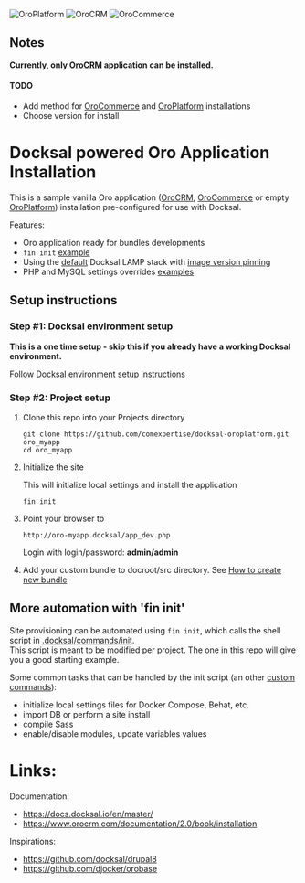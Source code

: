 ![OroPlatform](https://img.shields.io/badge/Oro-Platform-green.svg?style=flat-square) ![OroCRM](https://img.shields.io/badge/Oro-CRM-green.svg?style=flat-square) ![OroCommerce](https://img.shields.io/badge/Oro-Commerce-green.svg?style=flat-square)

## Notes

__Currently, only [OroCRM](https://www.orocrm.com) application can be installed.__

#### TODO

* Add method for [OroCommerce](https://www.orocommerce.com) and [OroPlatform](https://www.orocrm.com/oro-platform) installations
* Choose version for install

# Docksal powered Oro Application Installation

This is a sample vanilla Oro application ([OroCRM](https://www.orocrm.com), [OroCommerce](https://www.orocommerce.com) or empty [OroPlatform](https://www.orocrm.com/oro-platform)) installation pre-configured for use with Docksal.  

Features:

- Oro application ready for bundles developments
- `fin init` [example](.docksal/commands/init)
- Using the [default](.docksal/docksal.env#L9) Docksal LAMP stack with [image version pinning](.docksal/docksal.env#L13-L15)
- PHP and MySQL settings overrides [examples](.docksal/etc)

## Setup instructions

### Step #1: Docksal environment setup

**This is a one time setup - skip this if you already have a working Docksal environment.**  

Follow [Docksal environment setup instructions](https://docs.docksal.io/en/master/getting-started/env-setup)

### Step #2: Project setup

1. Clone this repo into your Projects directory

    ```
    git clone https://github.com/comexpertise/docksal-oroplatform.git oro_myapp
    cd oro_myapp
    ```

2. Initialize the site

    This will initialize local settings and install the application

    ```
    fin init
    ```

3. Point your browser to

    ```
    http://oro-myapp.docksal/app_dev.php
    ```
    
    Login with login/password: __admin/admin__
    
4. Add your custom bundle to docroot/src directory. See [How to create new bundle](https://www.orocrm.com/documentation/2.0/cookbook/how-to-create-new-bundle)

## More automation with 'fin init'

Site provisioning can be automated using `fin init`, which calls the shell script in [.docksal/commands/init](.docksal/commands/init).  
This script is meant to be modified per project. The one in this repo will give you a good starting example.

Some common tasks that can be handled by the init script (an other [custom commands](https://docs.docksal.io/en/master/fin/custom-commands/)):

- initialize local settings files for Docker Compose, Behat, etc.
- import DB or perform a site install
- compile Sass
- enable/disable modules, update variables values

# Links:

Documentation:

* https://docs.docksal.io/en/master/
* https://www.orocrm.com/documentation/2.0/book/installation

Inspirations:

* https://github.com/docksal/drupal8
* https://github.com/djocker/orobase
